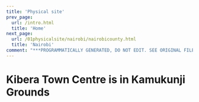 ```yaml
---
title: 'Physical site'
prev_page:
  url: /intro.html
  title: 'Home'
next_page:
  url: /01physicalsite/nairobi/nairobicounty.html
  title: 'Nairobi'
comment: "***PROGRAMMATICALLY GENERATED, DO NOT EDIT. SEE ORIGINAL FILES IN /content***"
---
```

# Kibera Town Centre is in Kamukunji Grounds
